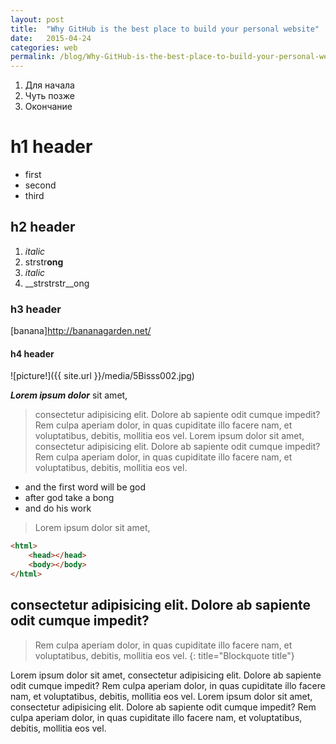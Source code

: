 ```yaml
---
layout: post
title:  "Why GitHub is the best place to build your personal website"
date:   2015-04-24 
categories: web
permalink: /blog/Why-GitHub-is-the-best-place-to-build-your-personal-website/
---
```

1. Для начала
2. Чуть позже
3. Окончание

# h1 header

- first
- second
- third 



## h2 header

1. *italic*
2. strstr**ong**
3. _italic_
4. __strstrstr__ong

### h3 header

[banana]http://bananagarden.net/

#### h4 header

![picture!]({{ site.url }}/media/5Bisss002.jpg)

***Lorem ipsum dolor*** sit amet, 

>consectetur adipisicing elit. Dolore ab sapiente odit cumque impedit? Rem 
>culpa aperiam dolor, in quas cupiditate illo facere nam, et voluptatibus, 
>debitis, mollitia eos vel. Lorem ipsum dolor sit amet, consectetur 
>adipisicing elit. Dolore ab sapiente odit cumque impedit? Rem culpa aperiam dolor, in quas cupiditate illo facere nam, et voluptatibus, debitis, mollitia eos vel.

* and the first word will be god 
* after god take a bong
* and do his work

>Lorem ipsum dolor sit amet, 

~~~html
<html>
	<head></head>
	<body></body>
</html>
~~~
<h2>consectetur adipisicing elit. Dolore ab sapiente odit cumque impedit? </h2>

> Rem culpa aperiam dolor, in quas cupiditate illo facere nam, et voluptatibus, debitis, mollitia eos vel.
{: title="Blockquote title"}

 Lorem ipsum dolor sit amet, consectetur adipisicing elit. Dolore ab sapiente odit cumque impedit? Rem culpa aperiam dolor, in quas cupiditate illo facere nam, et voluptatibus, debitis, mollitia eos vel. Lorem ipsum dolor sit amet, consectetur adipisicing elit. Dolore ab sapiente odit cumque impedit? Rem culpa aperiam dolor, in quas cupiditate illo facere nam, et voluptatibus, debitis, mollitia eos vel.
